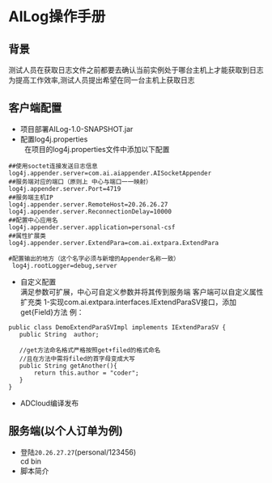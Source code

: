 # AILog操作手册

## 背景
测试人员在获取日志文件之前都要去确认当前实例处于哪台主机上才能获取到日志<br>
为提高工作效率,测试人员提出希望在同一台主机上获取日志

## 客户端配置
 * 项目部署AILog-1.0-SNAPSHOT.jar<br>
 * 配置log4j.properties<br>
   在项目的log4j.properties文件中添加以下配置
 ```
 ##使用soctet连接发送日志信息
log4j.appender.server=com.ai.aiappender.AISocketAppender
##服务端对应的端口（原则上 中心与端口一一映射）
log4j.appender.server.Port=4719
##服务端主机IP
log4j.appender.server.RemoteHost=20.26.26.27
log4j.appender.server.ReconnectionDelay=10000
##配置中心应用名
log4j.appender.server.application=personal-csf
##属性扩展类
log4j.appender.server.ExtendPara=com.ai.extpara.ExtendPara
```
```
#配置输出的地方（这个名字必须与新增的Appender名称一致）
 log4j.rootLogger=debug,server
```


 * 自定义配置 <br>
满足参数可扩展，中心可自定义参数并将其传到服务端
客户端可以自定义属性扩充类
1-实现com.ai.extpara.interfaces.IExtendParaSV接口，添加get{Field}方法
例：
 
 ```
public class DemoExtendParaSVImpl implements IExtendParaSV {
    public String  author;
    
    //get方法命名格式严格按照get+filed的格式命名
    //且在方法中需将filed的首字母变成大写
    public String getAnother(){
        return this.author = "coder";
    }
}
```



* ADCloud编译发布

## 服务端(以个人订单为例)
 * 登陆`20.26.27.27`(personal/123456)<br>
  cd bin
 * 脚本简介

 






